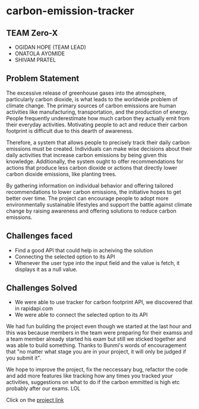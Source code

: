 # carbon-emission-tracker

## TEAM Zero-X 
* OGIDAN HOPE (TEAM LEAD)
* ONATOLA AYOMIDE
* SHIVAM PRATEL

## Problem Statement
The excessive release of greenhouse gases into the atmosphere, particularly carbon dioxide, is what leads to the worldwide problem of climate change. The primary sources of carbon emissions are human activities like manufacturing, transportation, and the production of energy. People frequently underestimate how much carbon they actually emit from their everyday activities. Motivating people to act and reduce their carbon footprint is difficult due to this dearth of awareness.

Therefore, a system that allows people to precisely track their daily carbon emissions must be created. Individuals can make wise decisions about their daily activities that increase carbon emissions by being given this knowledge. Additionally, the system ought to offer recommendations for actions that produce less carbon dioxide or actions that directly lower carbon dioxide emissions, like planting trees.

By gathering information on individual behavior and offering tailored recommendations to lower carbon emissions, the initiative hopes to get better over time. The project can encourage people to adopt more environmentally sustainable lifestyles and support the battle against climate change by raising awareness and offering solutions to reduce carbon emissions.

## Challenges faced
* Find a good API that could help in acheiving the solution
* Connecting the selected option to its API
* Whenever the user type into the input field and the value is fetch, it displays it as a null value.

## Challenges Solved
* We were able to use tracker for carbon footprint API, we discovered that in rapidapi.com
* We were able to connect the selected option to its API

We had fun building the project even though we started at the last hour and this was because members in the team were preparing for their examss and a team member already started his exam but still we sticked together and was able to build something. Thanks to Bunmi's words of encouragement that "no matter what stage you are in your project, it will only be judged if you submit it". 

We hope to improve the project, fix the neccessary bug, refactor the code and add more features like tracking how any times you tracked your activities, suggestions on what to do if the carbon emmitted is high etc probably after our exams. LOL

Click on the [project link](github.com/blaycoder/carbon-emission-tracker)
